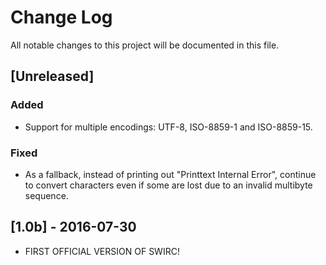 # Change Log #
All notable changes to this project will be documented in this file.

## [Unreleased] ##
### Added ###
- Support for multiple encodings: UTF-8, ISO-8859-1 and ISO-8859-15.

### Fixed ###
- As a fallback, instead of printing out "Printtext Internal Error",
  continue to convert characters even if some are lost due to an
  invalid multibyte sequence.

## [1.0b] - 2016-07-30 ##
- FIRST OFFICIAL VERSION OF SWIRC!
